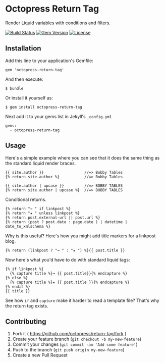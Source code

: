 # Octopress Return Tag

Render Liquid variables with conditions and filters.

[![Build Status](https://travis-ci.org/octopress/return-tag.svg)](https://travis-ci.org/octopress/return-tag)
[![Gem Version](http://img.shields.io/gem/v/octopress-return-tag.svg)](https://rubygems.org/gems/octopress-return-tag)
[![License](http://img.shields.io/:license-mit-blue.svg)](http://octopress.mit-license.org)

## Installation

Add this line to your application's Gemfile:

    gem 'octopress-return-tag'

And then execute:

    $ bundle

Or install it yourself as:

    $ gem install octopress-return-tag

Next add it to your gems list in Jekyll's `_config.yml`

    gems:
      - octopress-return-tag

## Usage

Here's a simple example where you can see that it does the same thing as the standard liquid render braces.

    {{ site.author }}                  //=> Bobby Tables
    {% return site.author %}           //=> Bobby Tables

    {{ site.author | upcase }}         //=> BOBBY TABLES
    {% return site.author | upcase %}  //=> BOBBY TABLES

Conditional returns.

    {% return "→ " if linkpost %}
    {% return "★ " unless linkpost %}
    {% return post.external-url || post.url %}
    {% return (post ? post.date : page.date ) | datetime | date_to_xmlschema %}

Why is this useful? Here's how you might add title markers for a linkpost blog.

    {% return (linkpost ? "→ " : "★ ") %}{{ post.title }}

Now here's what you'd have to do with standard liquid tags:

    {% if linkpost %}
      {% capture title %}→ {{ post.title}}{% endcapture %}
    {% else %}
      {% capture title %}★ {{ post.title }}{% endcapture %}
    {% endif %}
    {{ title }}

See how `if` and `capture` make it harder to read a template file? That's why the return tag exists.

## Contributing

1. Fork it ( https://github.com/octopress/return-tag/fork )
2. Create your feature branch (`git checkout -b my-new-feature`)
3. Commit your changes (`git commit -am 'Add some feature'`)
4. Push to the branch (`git push origin my-new-feature`)
5. Create a new Pull Request

